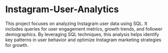 # Instagram-User-Analytics
This project focuses on analyzing Instagram user data using SQL. It includes queries for user engagement metrics, growth trends, and follower demographics. By leveraging SQL techniques, this analysis helps identify key patterns in user behavior and optimize Instagram marketing strategies for growth.
